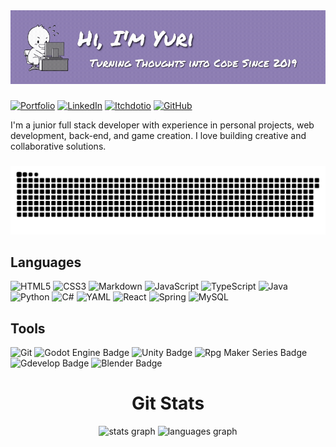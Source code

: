 <a href="https://yuricodingquest.carrd.co" target="_blank">
      <img src="./src/banners/title.gif" alt="linktree logo"  />
</a>

###

[![Portfolio](https://img.shields.io/badge/Portfolio-FF5722?style=for-the-badge&logo=todoist&logoColor=white)](https://yuricodingquest.carrd.co)
[![LinkedIn](https://img.shields.io/badge/LinkedIn-0077B5?style=for-the-badge&logo=linkedin&logoColor=white)](https://www.linkedin.com/in/yuri-mrs/)
[![Itchdotio](https://img.shields.io/badge/Itch.io-F16061?style=for-the-badge&logo=itchdotio&logoColor=white)](https://cats-cavern.itch.io)
[![GitHub](https://img.shields.io/badge/Cats%20Cavern-100000?style=for-the-badge&logo=github&logoColor=white)](https://github.com/cats-cavern)

  <p>
    I'm a junior full stack developer with experience in personal projects, web development, back-end, and game creation. I love building creative and collaborative solutions.
  </p>

###

<img src="https://raw.githubusercontent.com/yuri-mrs/yuri-mrs/output/snake.svg" alt="Snake animation" />


###

## Languages

![HTML5](https://img.shields.io/badge/HTML5-E34F26?style=for-the-badge&logo=html5&logoColor=white)
![CSS3](https://img.shields.io/badge/CSS3-1572B6?style=for-the-badge&logo=css3&logoColor=white)
![Markdown](https://img.shields.io/badge/Markdown-000?style=for-the-badge&logo=markdown)
![JavaScript](https://img.shields.io/badge/JavaScript-F7DF1E?style=for-the-badge&logo=javascript&logoColor=black)
![TypeScript](https://img.shields.io/badge/TypeScript-007ACC?style=for-the-badge&logo=typescript&logoColor=white)
![Java](https://img.shields.io/badge/java-%23ED8B00.svg?style=for-the-badge&logo=openjdk&logoColor=white)
![Python](https://img.shields.io/badge/python-3670A0?style=for-the-badge&logo=python&logoColor=ffdd54)
![C#](https://img.shields.io/badge/C%23-239120?style=for-the-badge&logo=c-sharp&logoColor=white)
![YAML](https://img.shields.io/badge/yaml-%23ffffff.svg?style=for-the-badge&logo=yaml&logoColor=151515)
![React](https://img.shields.io/badge/React-20232A?style=for-the-badge&logo=react&logoColor=61DAFB)
![Spring](https://img.shields.io/badge/spring-%236DB33F.svg?style=for-the-badge&logo=spring&logoColor=white)
![MySQL](https://img.shields.io/badge/MySQL-00000F?style=for-the-badge&logo=mysql&logoColor=white)

## Tools

![Git](https://img.shields.io/badge/GIT-E44C30?style=for-the-badge&logo=git&logoColor=white)
![Godot Engine Badge](https://img.shields.io/badge/Godot%20Engine-478CBF?logo=godotengine&logoColor=fff&style=for-the-badge)
![Unity Badge](https://img.shields.io/badge/Unity-FFF?logo=unity&logoColor=000&style=for-the-badge)
![Rpg Maker Series Badge](https://img.shields.io/badge/RPG%20Maker%20Series-04B0F8?logo=dragonframe&logoColor=fff&style=for-the-badge)
![Gdevelop Badge](https://img.shields.io/badge/Gdevelop-c180ff?logo=gitee&logoColor=fff&style=for-the-badge)
![Blender Badge](https://img.shields.io/badge/Blender-E87D0D?logo=blender&logoColor=fff&style=for-the-badge)

###

<h1 align="center">Git Stats</h1>

<div align="center">
  <img src="https://github-readme-stats.vercel.app/api?username=yuri-mrs&hide_title=false&hide_rank=false&show_icons=true&include_all_commits=false&count_private=true&disable_animations=false&theme=dracula&locale=en&hide_border=false&order=1" height="150" alt="stats graph"  />
  <img src="https://github-readme-stats.vercel.app/api/top-langs?username=yuri-mrs&locale=en&hide_title=true&layout=compact&card_width=320&langs_count=8&theme=dracula&hide_border=false&order=2" height="150" alt="languages graph"/>
</div>

###
